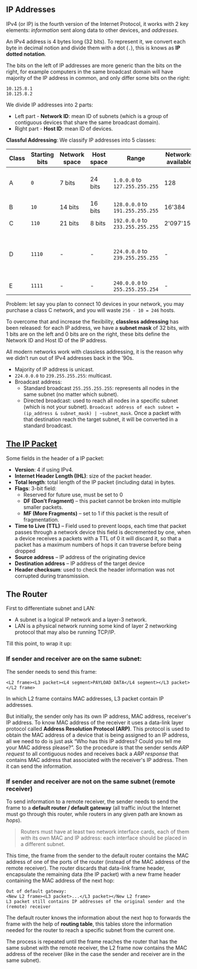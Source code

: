 ## IP Addresses

IPv4 (or IP) is the fourth version of the Internet Protocol, it works with 2 key elements: *information* sent along data to other devices, and *addresses*.

An IPv4 address is 4 bytes long (32 bits). To represent it, we convert each byte in decimal notion and divide them with a dot (`.`), this is knows as **IP dotted notation**.

The bits on the left of IP addresses are more generic than the bits on the right, for example computers in the same broadcast domain will have majority of the IP address in common, and only differ some bits on the right:

```
10.125.8.1
10.125.8.2
```

We divide IP addresses into 2 parts:
  - Left part - **Network ID**: mean ID of subnets (which is a group of contiguous devices that share the same broadcast domain).
  - Right part - **Host ID**: mean ID of devices.
  
**Classful Addressing**: We classify IP addresses into 5 classes:

|Class|Starting bits|Network space|Host space|Range|Networks available|Hosts available|Description|
|-|-|-|-|-|-|-|-|
|A|`0`|7 bits|24 bits|`1.0.0.0` to `127.255.255.255`|128|16'777'216|Normal class, can be assigned to devices|
|B|`10`|14 bits|16 bits|`128.0.0.0` to `191.255.255.255`|16'384|65'536|As above|
|C|`110`|21 bits|8 bits|`192.0.0.0` to `233.255.255.255`|2'097'152|256|As above|
|D|`1110`|-|-|`224.0.0.0` to `239.255.255.255`|-|-|Multicast addresses, used to reach multiple devices|
|E|`1111`|-|-|`240.0.0.0` to `255.255.255.254`|-|-|Experimental addresses|

Problem: let say you plan to connect 10 devices in your network, you may purchase a class C network, and you will waste `256 - 10 = 246` hosts.

To overcome that and increase the flexibility, **classless addressing** has been released: for each IP address, we have a **subnet mask** of 32 bits, with 1 bits are on the left and 0 bits are on the right, these bits define the Network ID and Host ID of the IP address.

All modern networks work with classless addressing, it is the reason why we didn’t run out of IPv4 addresses back in the ’90s.

- Majority of IP address is unicast.
- `224.0.0.0` to `239.255.255.255`: multicast.
- Broadcast address:
  - Standard broadcast `255.255.255.255`: represents all nodes in the same subnet (no matter which subnet).
  - Directed broadcast: used to reach all nodes in a specific subnet (which is not your subnet). `Broadcast address of each subnet = (ip_address & subnet_mask) | ~subnet_mask`. Once a packet with that destination reach the target subnet, it will be converted in a standard broadcast. 

## [The IP Packet](https://www.ictshore.com/wp-content/uploads/2016/11/1013-07-IP_Packet.png)

Some fields in the header of a IP packet:
- **Version**: 4 if using IPv4.
- **Internet Header Length (IHL)**: size of the packet header.
- **Total length**: total length of the IP packet (including data) in bytes.
- **Flags**: 3-bit field:
  - Reserved for future use, must be set to 0
  - **DF (Don’t Fragment)** – this packet cannot be broken into multiple smaller packets.
  - **MF (More Fragments)** – set to 1 if this packet is the result of fragmentation.
- **Time to Live (TTL)** – Field used to prevent loops, each time that packet passes through a network device this field is decremented by one, when a device receives a packets with a TTL of 0 it will discard it, so that a packet has a maximum numbers of hops it can traverse before being dropped
- **Source address** – IP address of the originating device
- **Destination address** – IP address of the target device
- **Header checksum**: used to check the header information was not corrupted during transmission.

## The Router

First to differentiate subnet and LAN:
- A subnet is a logical IP network and a layer-3 network.
- LAN is a physical network running some kind of layer 2 networking protocol that may also be running TCP/IP.
  
Till this point, to wrap it up:

### If sender and receiver are on the same subnet:

The sender needs to send this frame:

```
<L2 frame><L3 packet><L4 segment>PAYLOAD DATA</L4 segment></L3 packet></L2 frame>
```

In which L2 frame contains MAC addresses, L3 packet contain IP addresses.

But initially, the sender only has its own IP address, MAC address, receiver's IP address. To know MAC address of the receiver it uses a data-link layer protocol called **Address Resolution Protocol (ARP)**. This protocol is used to obtain the MAC address of a device that is being assigned to an IP address, all we need to do is just ask “Who has this IP address? Could you tell me your MAC address please?”. So the procedure is that the sender sends *ARP request* to all contiguous nodes and receives back a *ARP response* that contains MAC address that associated with the receiver's IP address. Then it can send the information.

### If sender and receiver are not on the same subnet (remote receiver)

To send information to a remote receiver, the sender needs to send the frame to a **default router / default gateway** (all traffic in/out the Internet must go through this router, while routers in any given path are known as *hops*).

>  Routers must have at least two network interface cards, each of them with its own MAC and IP address: each interface should be placed in a different subnet.

This time, the frame from the sender to the default router contains the MAC address of one of the ports of the router (instead of the MAC address of the remote receiver). The router discards that data-link frame header, encapsulate the remaining data (the IP packet) with a new frame header containing the MAC address of the next hop:

```
Out of default gateway:
<New L2 frame><L3 packet>...</L3 packet></New L2 frame>
L3 packet still contains IP addresses of the original sender and the (remote) receiver
```

The default router knows the information about the next hop to forwards the frame with the help of **routing table**, this tables store the information needed for the router to reach a specific subnet from the current one.

The process is repeated until the frame reaches the router that has the same subnet with the remote receiver, the L2 frame now contains the MAC address of the receiver (like in the case the sender and receiver are in the same subnet).


